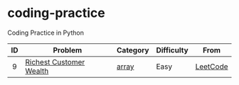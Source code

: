 # coding-practice
Coding Practice in Python

| ID | Problem    | Category | Difficulty | From |
|:--:|------------|----------|------------|------|
|9   |[Richest Customer Wealth](src/array/richest_costumer_wealth_1672.py)|[array](src/array)|Easy|[LeetCode](https://leetcode.com/problems/richest-customer-wealth/)